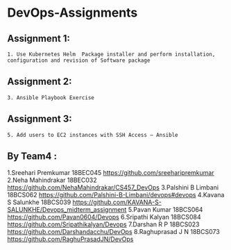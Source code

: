# DevOps-Assignments

## Assignment 1:
	1. Use Kubernetes Helm  Package installer and perform installation, configuration and revision of Software package 

		
	
## Assignment 2:	
    3. Ansible Playbook Exercise
	
	
	
## Assignment 3:	
    5. Add users to EC2 instances with SSH Access – Ansible
    
    
## By Team4 :

1.Sreehari Premkumar	18BEC045	https://github.com/sreeharipremkumar
2.Neha Mahindrakar	18BEC032	https://github.com/NehaMahindrakar/CS457_DevOps
3.Palshini B Limbani	18BCS062	https://github.com/Palshini-B-Limbani/devops#devops
4.Kavana S Salunkhe	18BCS039	https://github.com/KAVANA-S-SALUNKHE/Devops_midterm_assignment
5.Pavan Kumar		18BCS064	https://github.com/Pavan0604/Devops
6.Sripathi Kalyan	18BCS084	https://github.com/Sripathikalyan/Devops
7.Darshan R P		18BCS023	https://github.com/Darshandacchu/DevOps
8.Raghuprasad J N	18BCS073	https://github.com/RaghuPrasadJN/DevOps
